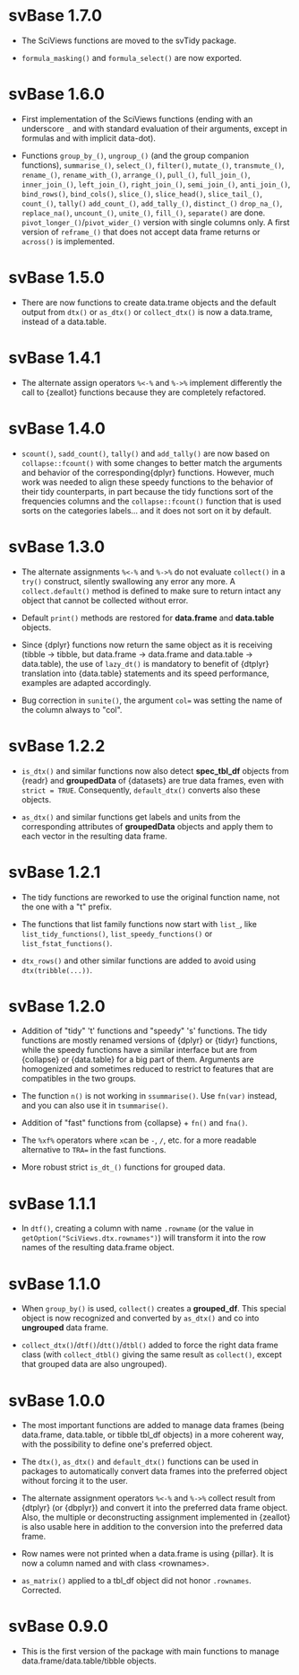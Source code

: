 # svBase 1.7.0

-   The SciViews functions are moved to the svTidy package.

-   `formula_masking()` and `formula_select()` are now exported.

# svBase 1.6.0

-   First implementation of the SciViews functions (ending with an underscore `_` and with standard evaluation of their arguments, except in formulas and with implicit data-dot).

-   Functions `group_by_()`, `ungroup_()` (and the group companion functions), `summarise_()`, `select_()`, `filter()`, `mutate_()`, `transmute_()`, `rename_()`, `rename_with_()`, `arrange_()`, `pull_()`, `full_join_()`, `inner_join_()`, `left_join_()`, `right_join_()`, `semi_join_()`, `anti_join_()`, `bind_rows()`, `bind_cols()`, `slice_()`, `slice_head()`, `slice_tail_()`, `count_()`, `tally()` `add_count_()`, `add_tally_()`, `distinct_()` `drop_na_()`, `replace_na()`, `uncount_()`, `unite_()`, `fill_()`, `separate()` are done. `pivot_longer_()`/`pivot_wider_()` version with single columns only. A first version of `reframe_()` that does not accept data frame returns or `across()` is implemented.

# svBase 1.5.0

-   There are now functions to create data.trame objects and the default output from `dtx()` or `as_dtx()` or `collect_dtx()` is now a data.trame, instead of a data.table.

# svBase 1.4.1

-   The alternate assign operators `%<-%` and `%->%` implement differently the call to {zeallot} functions because they are completely refactored.

# svBase 1.4.0

-   `scount()`, `sadd_count()`, `tally()` and `add_tally()` are now based on `collapse::fcount()` with some changes to better match the arguments and behavior of the corresponding{dplyr} functions. However, much work was needed to align these speedy functions to the behavior of their tidy counterparts, in part because the tidy functions sort of the frequencies columns and the `collapse::fcount()` function that is used sorts on the categories labels... and it does not sort on it by default.

# svBase 1.3.0

-   The alternate assignments `%<-%` and `%->%` do not evaluate `collect()` in a `try()` construct, silently swallowing any error any more. A `collect.default()` method is defined to make sure to return intact any object that cannot be collected without error.

-    Default `print()` methods are restored for **data.frame** and **data.table** objects.

-    Since {dplyr} functions now return the same object as it is receiving (tibble -> tibble, but data.frame -> data.frame and data.table -> data.table), the use of `lazy_dt()` is mandatory to benefit of {dtplyr} translation into {data.table} statements and its speed performance, examples are adapted accordingly.

-   Bug correction in `sunite()`, the argument `col=` was setting the name of the column always to "col".

# svBase 1.2.2

-   `is_dtx()` and similar functions now also detect **spec_tbl_df** objects from {readr} and **groupedData** of {datasets} are true data frames, even with `strict = TRUE`. Consequently, `default_dtx()` converts also these objects.

-   `as_dtx()` and similar functions get labels and units from the corresponding attributes of **groupedData** objects and apply them to each vector in the resulting data frame.

# svBase 1.2.1

-   The tidy functions are reworked to use the original function name, not the one with a "t" prefix.

-   The functions that list family functions now start with `list_`, like `list_tidy_functions()`, `list_speedy_functions()` or `list_fstat_functions()`.

-   `dtx_rows()` and other similar functions are added to avoid using `dtx(tribble(...))`.

# svBase 1.2.0

-   Addition of "tidy" 't' functions and "speedy" 's' functions. The tidy functions are mostly renamed versions of {dplyr} or {tidyr} functions, while the speedy functions have a similar interface but are from {collapse} or {data.table} for a big part of them. Arguments are homogenized and sometimes reduced to restrict to features that are compatibles in the two groups.

-   The function `n()` is not working in `ssummarise()`. Use `fn(var)` instead, and you can also use it in `tsummarise()`.

-   Addition of "fast" functions from {collapse} + `fn()` and `fna()`.

-   The `%xf%` operators where `x`can be `-`, `/`, etc. for a more readable alternative to `TRA=` in the fast functions.

-   More robust strict `is_dt_()` functions for grouped data.

# svBase 1.1.1

-   In `dtf()`, creating a column with name `.rowname` (or the value in `getOption("SciViews.dtx.rownames")`) will transform it into the row names of the resulting data.frame object.

# svBase 1.1.0

-   When `group_by()` is used, `collect()` creates a **grouped_df**. This special object is now recognized and converted by `as_dtx()` and co into **ungrouped** data frame.

-   `collect_dtx()`/`dtf()`/`dtt()`/`dtbl()` added to force the right data frame class (with `collect_dtbl()` giving the same result as `collect()`, except that grouped data are also ungrouped).

# svBase 1.0.0

-   The most important functions are added to manage data frames (being data.frame, data.table, or tibble tbl_df objects) in a more coherent way, with the possibility to define one's preferred object.

-   The `dtx()`, `as_dtx()` and `default_dtx()` functions can be used in packages to automatically convert data frames into the preferred object without forcing it to the user.

-   The alternate assignment operators `%<-%` and `%->%` collect result from {dtplyr} (or {dbplyr}) and convert it into the preferred data frame object. Also, the multiple or deconstructing assignment implemented in {zeallot} is also usable here in addition to the conversion into the preferred data frame.

-   Row names were not printed when a data.frame is using {pillar}. It is now a column named and with class \<rownames\>.

-   `as_matrix()` applied to a tbl_df object did not honor `.rownames`. Corrected.

# svBase 0.9.0

-   This is the first version of the package with main functions to manage data.frame/data.table/tibble objects.
